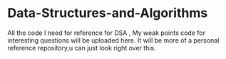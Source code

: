 # Data-Structures-and-Algorithms
All the code I need for reference for DSA , My weak points code for interesting questions will be uploaded here.
It will be more of a personal reference repository,u can just look right over this.
